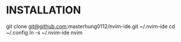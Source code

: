 # INSTALLATION

git clone git@github.com:masterhung0112/nvim-ide.git ~/.nvim-ide
cd ~/.config
ln -s ~/.nvim-ide nvim
